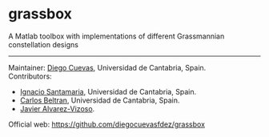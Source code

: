 # grassbox
A Matlab toolbox with implementations of different Grassmannian constellation designs

---

Maintainer: [Diego Cuevas](https://scholar.google.es/citations?user=a05NsCAAAAAJ&hl=es), Universidad de Cantabria, Spain.  
Contributors:  
- [Ignacio Santamaria](https://gtas.unican.es/people/nacho.htm), Universidad de Cantabria, Spain.  
- [Carlos Beltran](https://personales.unican.es/beltranc/), Universidad de Cantabria, Spain.
- [Javier Alvarez-Vizoso](https://scholar.google.com/citations?user=jEd_VlEAAAAJ&hl=es).    

Official web: https://github.com/diegocuevasfdez/grassbox 
